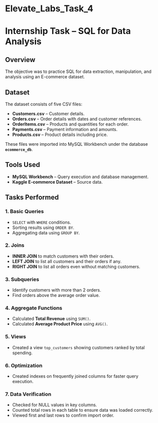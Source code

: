 # Elevate_Labs_Task_4

# Internship Task – SQL for Data Analysis

##  Overview 
The objective was to practice SQL for data extraction, manipulation, and analysis using an E-commerce dataset.

## Dataset
The dataset consists of five CSV files:
- **Customers.csv** – Customer details.
- **Orders.csv** – Order details with dates and customer references.
- **OrderItems.csv** – Products and quantities for each order.
- **Payments.csv** – Payment information and amounts.
- **Products.csv** – Product details including price.

These files were imported into MySQL Workbench under the database **`ecommerce_db`**.

##  Tools Used
- **MySQL Workbench** – Query execution and database management.
- **Kaggle E-commerce Dataset** – Source data.

##  Tasks Performed

### 1. **Basic Queries**
- `SELECT` with `WHERE` conditions.
- Sorting results using `ORDER BY`.
- Aggregating data using `GROUP BY`.

### 2. **Joins**
- **INNER JOIN** to match customers with their orders.
- **LEFT JOIN** to list all customers and their orders if any.
- **RIGHT JOIN** to list all orders even without matching customers.

### 3. **Subqueries**
- Identify customers with more than 2 orders.
- Find orders above the average order value.

### 4. **Aggregate Functions**
- Calculated **Total Revenue** using `SUM()`.
- Calculated **Average Product Price** using `AVG()`.

### 5. **Views**
- Created a view `top_customers` showing customers ranked by total spending.

### 6. **Optimization**
- Created indexes on frequently joined columns for faster query execution.

### 7. **Data Verification**
- Checked for NULL values in key columns.
- Counted total rows in each table to ensure data was loaded correctly.
- Viewed first and last rows to confirm import order.


